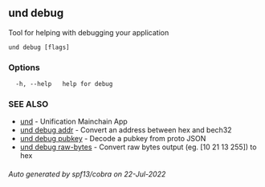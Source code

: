 ## und debug

Tool for helping with debugging your application

```
und debug [flags]
```

### Options

```
  -h, --help   help for debug
```

### SEE ALSO

* [und](und.md)	 - Unification Mainchain App
* [und debug addr](und_debug_addr.md)	 - Convert an address between hex and bech32
* [und debug pubkey](und_debug_pubkey.md)	 - Decode a pubkey from proto JSON
* [und debug raw-bytes](und_debug_raw-bytes.md)	 - Convert raw bytes output (eg. [10 21 13 255]) to hex

###### Auto generated by spf13/cobra on 22-Jul-2022
